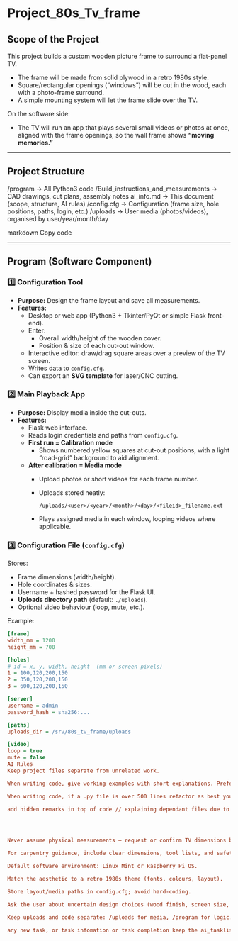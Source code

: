 # Project_80s_Tv_frame

## Scope of the Project
This project builds a custom wooden picture frame to surround a flat-panel TV.

- The frame will be made from solid plywood in a retro 1980s style.  
- Square/rectangular openings (“windows”) will be cut in the wood, each with a photo-frame surround.  
- A simple mounting system will let the frame slide over the TV.

On the software side:

- The TV will run an app that plays several small videos or photos at once, aligned with the frame openings, so the wall frame shows **“moving memories.”**

---

## Project Structure
/program → All Python3 code
/Build_instructions_and_measurements → CAD drawings, cut plans, assembly notes
ai_info.md → This document (scope, structure, AI rules)
/config.cfg → Configuration (frame size, hole positions, paths, login, etc.)
/uploads → User media (photos/videos), organised by user/year/month/day

markdown
Copy code

---

## Program (Software Component)

### 1️⃣ Configuration Tool
- **Purpose:** Design the frame layout and save all measurements.
- **Features:**
  - Desktop or web app (Python3 + Tkinter/PyQt or simple Flask front-end).
  - Enter:
    - Overall width/height of the wooden cover.
    - Position & size of each cut-out window.
  - Interactive editor: draw/drag square areas over a preview of the TV screen.
  - Writes data to `config.cfg`.
  - Can export an **SVG template** for laser/CNC cutting.

### 2️⃣ Main Playback App
- **Purpose:** Display media inside the cut-outs.
- **Features:**
  - Flask web interface.
  - Reads login credentials and paths from `config.cfg`.
  - **First run = Calibration mode**  
    - Shows numbered yellow squares at cut-out positions, with a light “road-grid” background to aid alignment.
  - **After calibration = Media mode**  
    - Upload photos or short videos for each frame number.
    - Uploads stored neatly:

      ```
      /uploads/<user>/<year>/<month>/<day>/<fileid>_filename.ext
      ```

    - Plays assigned media in each window, looping videos where applicable.

### 3️⃣ Configuration File (`config.cfg`)
Stores:
- Frame dimensions (width/height).
- Hole coordinates & sizes.
- Username + hashed password for the Flask UI.
- **Uploads directory path** (default: `./uploads`).
- Optional video behaviour (loop, mute, etc.).

Example:

```ini
[frame]
width_mm = 1200
height_mm = 700

[holes]
# id = x, y, width, height  (mm or screen pixels)
1 = 100,120,200,150
2 = 350,120,200,150
3 = 600,120,200,150

[server]
username = admin
password_hash = sha256:...

[paths]
uploads_dir = /srv/80s_tv_frame/uploads

[video]
loop = true
mute = false
AI Rules
Keep project files separate from unrelated work.

When writing code, give working examples with short explanations. Prefer Python 3 + Flask/Pygame/PyQt unless asked otherwise.

When writing code, if a .py file is over 500 lines refactor as best you can

add hidden remarks in top of code // explaining dependant files due to refactoring




Never assume physical measurements — request or confirm TV dimensions before drafting cut plans.

For carpentry guidance, include clear dimensions, tool lists, and safety reminders.

Default software environment: Linux Mint or Raspberry Pi OS.

Match the aesthetic to a retro 1980s theme (fonts, colours, layout).

Store layout/media paths in config.cfg; avoid hard-coding.

Ask the user about uncertain design choices (wood finish, screen size, upload policy).

Keep uploads and code separate: /uploads for media, /program for logic.

any new task, or task infomation or task completion keep the ai_tasklist.md uptodate